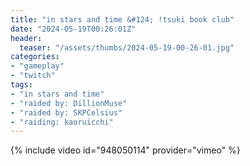 ```yaml
---
title: "in stars and time &#124; !tsuki book club"
date: "2024-05-19T00:26:01Z"
header:
  teaser: "/assets/thumbs/2024-05-19-00-26-01.jpg"
categories:
- "gameplay"
- "twitch"
tags:
- "in stars and time"
- "raided by: DillionMuse"
- "raided by: SKPCelsius"
- "raiding: kaoruicchi"
---
```

{% include video id="948050114" provider="vimeo" %}
